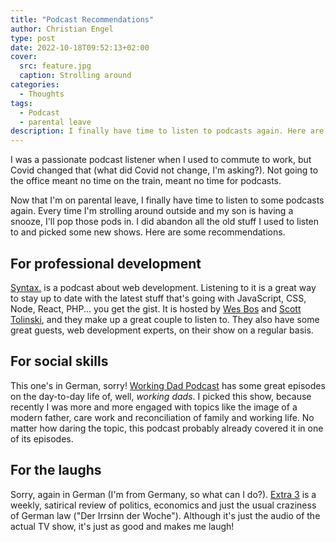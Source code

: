 ```yaml
---
title: "Podcast Recommendations"
author: Christian Engel
type: post
date: 2022-10-18T09:52:13+02:00
cover:
  src: feature.jpg
  caption: Strolling around
categories:
  - Thoughts
tags:
  - Podcast
  - parental leave
description: I finally have time to listen to podcasts again. Here are some recommendations.
---
```


I was a passionate podcast listener when I used to commute to work, but Covid changed that (what did Covid not change, I'm asking?). Not going to the office meant no time on the train, meant no time for podcasts.

Now that I'm on parental leave, I finally have time to listen to some podcasts again. Every time I'm strolling around outside and my son is having a snooze, I'll pop those pods in. I did abandon all the old stuff I used to listen to and picked some new shows. Here are some recommendations.

## For professional development

[Syntax.](https://syntax.fm/) is a podcast about web development. Listening to it is a great way to stay up to date with the latest stuff that's going with JavaScript, CSS, Node, React, PHP... you get the gist. It is hosted by [Wes Bos](https://twitter.com/wesbos) and [Scott Tolinski](https://twitter.com/stolinski), and they make up a great couple to listen to. They also have some great guests, web development experts, on their show on a regular basis.

## For social skills

This one's in German, sorry! [Working Dad Podcast](https://workingdad.podigee.io/) has some great episodes on the day-to-day life of, well, _working dads_. I picked this show, because recently I was more and more engaged with topics like the image of a modern father, care work and reconciliation of family and working life. No matter how daring the topic, this podcast probably already covered it in one of its episodes.

## For the laughs

Sorry, again in German (I'm from Germany, so what can I do?). [Extra 3](https://www.ndr.de/fernsehen/sendungen/extra_3/video-podcast/index.html) is a weekly, satirical review of politics, economics and just the usual craziness of German law ("Der Irrsinn der Woche"). Although it's just the audio of the actual TV show, it's just as good and makes me laugh!

